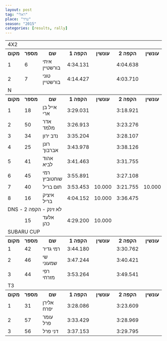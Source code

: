 ```yaml
---
layout: post
tag: "ראלי"
place: "ערד"
season: "2015"
categories: [results, rally]
---
```


<table class="line_color big_table">

<tr><td colspan="99" class="title_font">  4X2  </td></tr>

<tr class="rnkh_bkcolor">
    <th class="rnkh_font">מקום</th>
    <th class="rnkh_font">מספר</th>
    <th class="rnkh_font">שם</th>
    <th class="rnkh_font">הקפה 1</th>
    <th class="rnkh_font">עונשין</th>
    <th class="rnkh_font">הקפה 2</th>
    <th class="rnkh_font">עונשין</th>
    <th class="rnkh_font">הקפה 3</th>
    <th class="rnkh_font">עונשין</th>
    <th class="rnkh_font">הקפה 4</th>
    <th class="rnkh_font">עונשין</th>
    <th class="rnkh_font">זמן</th>
    <th class="rnkh_font">פער</th>
</tr>

<tr class="rnk_bkcolor">
    <td class="rnk_font">1</td>
    <td class="rnk_font">6</td>
    <td class="rnk_font">איתי בורשטיין</td>
    <td class="rnk_font">4:34.131</td>
    <td class="rnk_font"></td>
    <td class="rnk_font">4:04.638</td>
    <td class="rnk_font"></td>
    <td class="rnk_font">4:00.258</td>
    <td class="rnk_font">10.000</td>
    <td class="rnk_font">3:59.821</td>
    <td class="rnk_font"></td>
    <td class="rnk_font">16:48.848</td>
    <td class="rnk_font"></td>
</tr>
<tr class="rnk_bkcolor">
    <td class="rnk_font">2</td>
    <td class="rnk_font">7</td>
    <td class="rnk_font">טוני בורשטיין</td>
    <td class="rnk_font">4:14.427</td>
    <td class="rnk_font"></td>
    <td class="rnk_font">4:03.710</td>
    <td class="rnk_font"></td>
    <td class="rnk_font">4:33.242</td>
    <td class="rnk_font"></td>
    <td class="rnk_font">3:57.837</td>
    <td class="rnk_font"></td>
    <td class="rnk_font">16:49.216</td>
    <td class="rnk_font">0.368</td>
</tr>
<tr><td colspan="99" class="title_font">  N  </td></tr>

<tr class="rnkh_bkcolor">
    <th class="rnkh_font">מקום</th>
    <th class="rnkh_font">מספר</th>
    <th class="rnkh_font">שם</th>
    <th class="rnkh_font">הקפה 1</th>
    <th class="rnkh_font">עונשין</th>
    <th class="rnkh_font">הקפה 2</th>
    <th class="rnkh_font">עונשין</th>
    <th class="rnkh_font">הקפה 3</th>
    <th class="rnkh_font">עונשין</th>
    <th class="rnkh_font">הקפה 4</th>
    <th class="rnkh_font">עונשין</th>
    <th class="rnkh_font">זמן</th>
    <th class="rnkh_font">פער</th>
</tr>
<tr class="rnk_bkcolor">
    <td class="rnk_font">1</td>
    <td class="rnk_font">18</td>
    <td class="rnk_font">אייל בן ארי</td>
    <td class="rnk_font">3:29.031</td>
    <td class="rnk_font"></td>
    <td class="rnk_font">3:18.921</td>
    <td class="rnk_font"></td>
    <td class="rnk_font">3:19.646</td>
    <td class="rnk_font"></td>
    <td class="rnk_font">3:13.119</td>
    <td class="rnk_font"></td>
    <td class="rnk_font">13:20.717</td>
    <td class="rnk_font"></td>
</tr>
<tr class="rnk_bkcolor">
    <td class="rnk_font">2</td>
    <td class="rnk_font">50</td>
    <td class="rnk_font">אדר מלמד</td>
    <td class="rnk_font">3:26.913</td>
    <td class="rnk_font"></td>
    <td class="rnk_font">3:23.276</td>
    <td class="rnk_font"></td>
    <td class="rnk_font">3:14.509</td>
    <td class="rnk_font"></td>
    <td class="rnk_font">3:15.435</td>
    <td class="rnk_font">20.000</td>
    <td class="rnk_font">13:40.133</td>
    <td class="rnk_font">19.416</td>
</tr>
<tr class="rnk_bkcolor">
    <td class="rnk_font">3</td>
    <td class="rnk_font">34</td>
    <td class="rnk_font">נדב ירון</td>
    <td class="rnk_font">3:35.204</td>
    <td class="rnk_font"></td>
    <td class="rnk_font">3:28.107</td>
    <td class="rnk_font"></td>
    <td class="rnk_font">3:22.150</td>
    <td class="rnk_font"></td>
    <td class="rnk_font">3:19.408</td>
    <td class="rnk_font"></td>
    <td class="rnk_font">13:44.869</td>
    <td class="rnk_font">24.152</td>
</tr>
<tr class="rnk_bkcolor">
    <td class="rnk_font">4</td>
    <td class="rnk_font">25</td>
    <td class="rnk_font">רונן אברבוך</td>
    <td class="rnk_font">3:43.978</td>
    <td class="rnk_font"></td>
    <td class="rnk_font">3:38.126</td>
    <td class="rnk_font"></td>
    <td class="rnk_font">3:21.987</td>
    <td class="rnk_font"></td>
    <td class="rnk_font">3:26.126</td>
    <td class="rnk_font"></td>
    <td class="rnk_font">14:10.217</td>
    <td class="rnk_font">49.500</td>
</tr>
<tr class="rnk_bkcolor">
    <td class="rnk_font">5</td>
    <td class="rnk_font">41</td>
    <td class="rnk_font">אהוד לביא</td>
    <td class="rnk_font">3:41.463</td>
    <td class="rnk_font"></td>
    <td class="rnk_font">3:31.755</td>
    <td class="rnk_font"></td>
    <td class="rnk_font">3:32.166</td>
    <td class="rnk_font"></td>
    <td class="rnk_font">3:28.441</td>
    <td class="rnk_font"></td>
    <td class="rnk_font">14:13.825</td>
    <td class="rnk_font">53.108</td>
</tr>
<tr class="rnk_bkcolor">
    <td class="rnk_font">6</td>
    <td class="rnk_font">45</td>
    <td class="rnk_font">רמי שוחטוביץ</td>
    <td class="rnk_font">3:55.891</td>
    <td class="rnk_font"></td>
    <td class="rnk_font">3:27.108</td>
    <td class="rnk_font"></td>
    <td class="rnk_font">3:22.682</td>
    <td class="rnk_font"></td>
    <td class="rnk_font">3:20.379</td>
    <td class="rnk_font">10.000</td>
    <td class="rnk_font">14:16.060</td>
    <td class="rnk_font">55.343</td>
</tr>
<tr class="rnk_bkcolor">
    <td class="rnk_font">7</td>
    <td class="rnk_font">40</td>
    <td class="rnk_font">תום בריל</td>
    <td class="rnk_font">3:53.453</td>
    <td class="rnk_font">10.000</td>
    <td class="rnk_font">3:21.755</td>
    <td class="rnk_font">10.000</td>
    <td class="rnk_font">3:18.069</td>
    <td class="rnk_font">10.000</td>
    <td class="rnk_font">3:14.226</td>
    <td class="rnk_font"></td>
    <td class="rnk_font">14:17.503</td>
    <td class="rnk_font">56.786</td>
</tr>
<tr class="rnk_bkcolor">
    <td class="rnk_font">8</td>
    <td class="rnk_font">16</td>
    <td class="rnk_font">איציק בריל</td>
    <td class="rnk_font">4:04.152</td>
    <td class="rnk_font">10.000</td>
    <td class="rnk_font">3:36.475</td>
    <td class="rnk_font"></td>
    <td class="rnk_font">3:29.571</td>
    <td class="rnk_font"></td>
    <td class="rnk_font">3:33.286</td>
    <td class="rnk_font"></td>
    <td class="rnk_font">14:53.484</td>
    <td class="rnk_font">1:32.767</td>
</tr>
<tr>
    <td colspan="99" class="subtitle_font">DNS - לא זינק - הקפה 2</td>
</tr>

<tr class="rnk_bkcolor">
    <td class="rnk_font"></td>
    <td class="rnk_font">15</td>
    <td class="rnk_font">אלעד כהן</td>
    <td class="rnk_font">4:29.200</td>
    <td class="rnk_font">10.000</td>
    <td class="rnk_font"></td>
    <td class="rnk_font"></td>
    <td class="rnk_font"></td>
    <td class="rnk_font"></td>
    <td class="rnk_font"></td>
    <td class="rnk_font"></td>
    <td class="rnk_font"></td>
    <td class="rnk_font"></td>
</tr>
<tr><td colspan="99" class="title_font">  SUBARU CUP  </td></tr>

<tr class="rnkh_bkcolor">
    <th class="rnkh_font">מקום</th>
    <th class="rnkh_font">מספר</th>
    <th class="rnkh_font">שם</th>
    <th class="rnkh_font">הקפה 1</th>
    <th class="rnkh_font">עונשין</th>
    <th class="rnkh_font">הקפה 2</th>
    <th class="rnkh_font">עונשין</th>
    <th class="rnkh_font">הקפה 3</th>
    <th class="rnkh_font">עונשין</th>
    <th class="rnkh_font">הקפה 4</th>
    <th class="rnkh_font">עונשין</th>
    <th class="rnkh_font">זמן</th>
    <th class="rnkh_font">פער</th>
</tr>
<tr class="rnk_bkcolor">
    <td class="rnk_font">1</td>
    <td class="rnk_font">42</td>
    <td class="rnk_font">רמי גדיר</td>
    <td class="rnk_font">3:44.180</td>
    <td class="rnk_font"></td>
    <td class="rnk_font">3:30.762</td>
    <td class="rnk_font"></td>
    <td class="rnk_font">3:25.447</td>
    <td class="rnk_font"></td>
    <td class="rnk_font">3:23.932</td>
    <td class="rnk_font"></td>
    <td class="rnk_font">14:04.321</td>
    <td class="rnk_font"></td>
</tr>
<tr class="rnk_bkcolor">
    <td class="rnk_font">2</td>
    <td class="rnk_font">46</td>
    <td class="rnk_font">שי שמעוני</td>
    <td class="rnk_font">3:47.244</td>
    <td class="rnk_font"></td>
    <td class="rnk_font">3:40.421</td>
    <td class="rnk_font"></td>
    <td class="rnk_font">3:34.091</td>
    <td class="rnk_font"></td>
    <td class="rnk_font">3:32.644</td>
    <td class="rnk_font"></td>
    <td class="rnk_font">14:34.400</td>
    <td class="rnk_font">30.079</td>
</tr>
<tr class="rnk_bkcolor">
    <td class="rnk_font">3</td>
    <td class="rnk_font">44</td>
    <td class="rnk_font">רפי מזרחי</td>
    <td class="rnk_font">3:53.264</td>
    <td class="rnk_font"></td>
    <td class="rnk_font">3:49.541</td>
    <td class="rnk_font"></td>
    <td class="rnk_font">3:56.949</td>
    <td class="rnk_font"></td>
    <td class="rnk_font">3:45.339</td>
    <td class="rnk_font"></td>
    <td class="rnk_font">15:25.093</td>
    <td class="rnk_font">1:20.772</td>
</tr>

<tr><td colspan="99" class="title_font">  T3  </td></tr>

<tr class="rnkh_bkcolor">
    <th class="rnkh_font">מקום</th>
    <th class="rnkh_font">מספר</th>
    <th class="rnkh_font">שם</th>
    <th class="rnkh_font">הקפה 1</th>
    <th class="rnkh_font">עונשין</th>
    <th class="rnkh_font">הקפה 2</th>
    <th class="rnkh_font">עונשין</th>
    <th class="rnkh_font">הקפה 3</th>
    <th class="rnkh_font">עונשין</th>
    <th class="rnkh_font">הקפה 4</th>
    <th class="rnkh_font">עונשין</th>
    <th class="rnkh_font">זמן</th>
    <th class="rnkh_font">פער</th>
</tr>
<tr class="rnk_bkcolor">
    <td class="rnk_font">1</td>
    <td class="rnk_font">31</td>
    <td class="rnk_font">אלירן יפרח</td>
    <td class="rnk_font">3:28.086</td>
    <td class="rnk_font"></td>
    <td class="rnk_font">3:23.609</td>
    <td class="rnk_font"></td>
    <td class="rnk_font">3:23.084</td>
    <td class="rnk_font"></td>
    <td class="rnk_font">3:20.252</td>
    <td class="rnk_font"></td>
    <td class="rnk_font">13:35.031</td>
    <td class="rnk_font"></td>
</tr>
<tr class="rnk_bkcolor">
    <td class="rnk_font">2</td>
    <td class="rnk_font">57</td>
    <td class="rnk_font">עומר פרל</td>
    <td class="rnk_font">3:33.429</td>
    <td class="rnk_font"></td>
    <td class="rnk_font">3:28.969</td>
    <td class="rnk_font"></td>
    <td class="rnk_font">3:24.312</td>
    <td class="rnk_font"></td>
    <td class="rnk_font">3:21.466</td>
    <td class="rnk_font"></td>
    <td class="rnk_font">13:48.176</td>
    <td class="rnk_font">13.145</td>
</tr>
<tr class="rnk_bkcolor">
    <td class="rnk_font">3</td>
    <td class="rnk_font">56</td>
    <td class="rnk_font">דני פרל</td>
    <td class="rnk_font">3:37.153</td>
    <td class="rnk_font"></td>
    <td class="rnk_font">3:29.795</td>
    <td class="rnk_font"></td>
    <td class="rnk_font">3:28.085</td>
    <td class="rnk_font">10.000</td>
    <td class="rnk_font">3:29.447</td>
    <td class="rnk_font"></td>
    <td class="rnk_font">14:14.480</td>
    <td class="rnk_font">39.449</td>
</tr>
</table>
